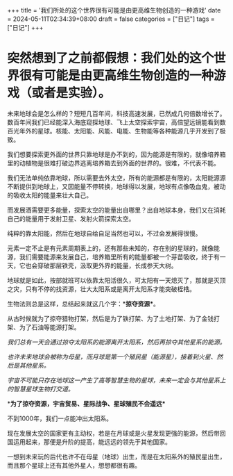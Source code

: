 +++
title = '我们所处的这个世界很有可能是由更高维生物创造的一种游戏'
date = 2024-05-11T02:34:39+08:00
draft = false
categories = ["日记"]
tags = ["日记"]
+++

# 突然想到了之前都假想：我们处的这个世界很有可能是由更高维生物创造的一种游戏（或者是实验）。

未来地球会是怎么样的？短短几百年间，科技高速发展，已然成几何倍数增长了。数百年间我们已经能深入海底窥探地球、飞上太空探索宇宙，高倍望远镜能看到数百光年外的星球。核能、太阳能、风能、电能、生物能等各种能源几乎开发到了极致。




我们想要探索更外面的世界只靠地球是办不到的，因为能源是有限的，就像培养箱里的动植物是很难打破边界逃离培养箱去到外面的世界的。很难，不代表不能。




我们无法单纯依靠地球，所以需要去外太空，所有的能源都是有限的，太阳能源源不断提供到地球上，又因能量不停转换，地球得以发展，地球有点像吸血鬼，被动的吸收太阳的能量来壮大自己。




而发展酒需要更多能量，探索太空的能量出自哪里？出自地球本身，我们又在消耗自己的能量用于发射卫星、发射火箭探索太空。




纯粹的靠太阳能，然后在地球自给自足当然也可以，不过会发展得很慢。




元素一定不止是有元素周期表上的，还有那些未知的，存在别的星球的，就像能源，我们需要能源来发展自己，培养箱里所有的能量都被一个芽苗吸收，终于有一天，它也会穿破那层铁壳，汲取更外界的能量，长成参天大树。




地球就是如此，按部就班可以依靠太阳活很久，可太阳有一天熄灭了，那就是灭顶之灾，只有不停的找资源，壮大太阳系或是离开太阳系才能突破桎梏。




生物法则总是这样，总结起来就这几个字：***掠夺资源\***。




从古时候就为了掠夺猎物打架，然后是为了铁打架、为了土地打架、为了金钱打架、为了石油等能源打架。




*我们总有一天会通过掠夺太阳系的能源离开太阳系，然后再掠夺其他星系的能源。*




*也许未来地球会被称为母星，而月球是第一个殖民星（能源星），接着到火星、然后是其他星系。*




*宇宙不可能只存在地球这一产生了高等智慧生物的星球，未来一定会与其他星系上的智慧星球生物打交道。*




***为了掠夺资源，宇宙贸易、星际战争、星球殖民不会遥远\***




不到1000年，我们一点能冲出太阳系。




现在发展太空的国家更有主动权，若是在月球或是火星发现更强的能源，然后带回国运用起来，那便是升阶的提高，能远远的领先于其他国家。




一想到未来玩的后代也许不在母星（地球）出生，而是在太阳系外的殖民星出生，而且那个星球上还有其他外星人，想想都很有趣。